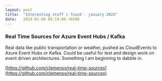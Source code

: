 ```yaml
---
layout: post
title:  "Interesting stuff i found - january 2025"
date:   2024-01-06 09:14:00 +0200
---
```

### Real Time Sources for Azure Event Hubs / Kafka
Real data like public transportation or weather, pushed as CloudEvents to Azure Event Hubs or Kafka. Could be useful for test and design work on event driven architectures. Something I am beginning to dabble in.

[https://github.com/clemensv/real-time-sources](https://github.com/clemensv/real-time-sources)
